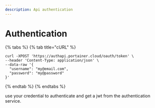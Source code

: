 ```yaml
---
description: Api authentication
---
```


# Authentication

{% tabs %}
{% tab title="cURL" %}
```text
curl -XPOST 'https://authapi.portainer.cloud/oauth/token' \
--header 'Content-Type: application/json' \
--data-raw '{
  "username": "my@email.com",
  "password": "my@password"
}'
```
{% endtab %}
{% endtabs %}

use your credential to authenticate and get a jwt from the authentication service.

